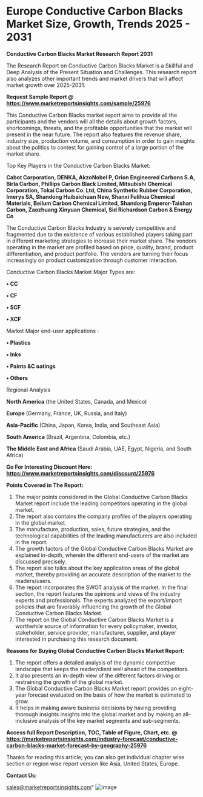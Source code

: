 # Europe Conductive Carbon Blacks Market Size, Growth, Trends 2025 - 2031

<strong>Conductive Carbon Blacks Market Research Report 2031</strong>

The Research Report on Conductive Carbon Blacks Market is a Skillful and Deep Analysis of the Present Situation and Challenges. This research report also analyzes other important trends and market drivers that will affect market growth over 2025-2031.

<strong>Request Sample Report @ <a href=https://www.marketreportsinsights.com/sample/25976>https://www.marketreportsinsights.com/sample/25976</a></strong>

This Conductive Carbon Blacks market report aims to provide all the participants and the vendors will all the details about growth factors, shortcomings, threats, and the profitable opportunities that the market will present in the near future. The report also features the revenue share, industry size, production volume, and consumption in order to gain insights about the politics to contest for gaining control of a large portion of the market share.

Top Key Players in the Conductive Carbon Blacks Market:

<strong>Cabot Corporation, DENKA, AkzoNobel P, Orion Engineered Carbons S.A, Birla Carbon, Phillips Carbon Black Limited, Mitsubishi Chemical Corporation, Tokai Carbon Co. Ltd, China Synthetic Rubber Corporation, Imerys SA, Shandong Huibaichuan New, Shanxi Fulihua Chemical Materials, Beilum Carbon Chemical Limited, Shandong Emperor-Taishan Carbon, Zaozhuang Xinyuan Chemical, Sid Richardson Carbon & Energy Co</strong>

The Conductive Carbon Blacks Industry is severely competitive and fragmented due to the existence of various established players taking part in different marketing strategies to increase their market share. The vendors operating in the market are profiled based on price, quality, brand, product differentiation, and product portfolio. The vendors are turning their focus increasingly on product customization through customer interaction.

Conductive Carbon Blacks Market Major Types are:

<strong>• CC

• CF

• SCF

• XCF</strong>

Market Major end-user applications :

<strong>• Plastics

• Inks

• Paints &C oatings

• Others</strong>

Regional Analysis

</u><strong><b>North America</b></strong> (the United States, Canada, and Mexico)

<strong><b>Europe </b></strong>(Germany, France, UK, Russia, and Italy)

<strong><b>Asia-Pacific</b></strong> (China, Japan, Korea, India, and Southeast Asia)

<strong><b>South America</b></strong> (Brazil, Argentina, Colombia, etc.)

<strong><b>The Middle East and Africa</b></strong> (Saudi Arabia, UAE, Egypt, Nigeria, and South Africa)

<strong>Go For Interesting Discount Here: <a href=https://www.marketreportsinsights.com/discount/25976>https://www.marketreportsinsights.com/discount/25976</a></strong>

<strong>Points Covered in The Report:</strong>
<ol>
  <li>The major points considered in the Global Conductive Carbon Blacks Market report include the leading competitors operating in the global market.</li>
  <li>The report also contains the company profiles of the players operating in the global market.</li>
  <li>The manufacture, production, sales, future strategies, and the technological capabilities of the leading manufacturers are also included in the report.</li>
  <li>The growth factors of the Global Conductive Carbon Blacks Market are explained in-depth, wherein the different end-users of the market are discussed precisely.</li>
  <li>The report also talks about the key application areas of the global market, thereby providing an accurate description of the market to the readers/users.</li>
  <li>The report incorporates the SWOT analysis of the market. In the final section, the report features the opinions and views of the industry experts and professionals. The experts analyzed the export/import policies that are favorably influencing the growth of the Global Conductive Carbon Blacks Market.</li>
  <li>The report on the Global Conductive Carbon Blacks Market is a worthwhile source of information for every policymaker, investor, stakeholder, service provider, manufacturer, supplier, and player interested in purchasing this research document.</li>
</ol>
<strong>Reasons for Buying Global Conductive Carbon Blacks Market Report:</strong>

<ol>
  <li>The report offers a detailed analysis of the dynamic competitive landscape that keeps the reader/client well ahead of the competitors.</li>
  <li>It also presents an in-depth view of the different factors driving or restraining the growth of the global market.</li>
  <li>The Global Conductive Carbon Blacks Market report provides an eight-year forecast evaluated on the basis of how the market is estimated to grow.</li>
  <li>It helps in making aware business decisions by having providing thorough insights insights into the global market and by making an all-inclusive analysis of the key market segments and sub-segments.</li>
</ol>
<strong>Access full Report Description, TOC, Table of Figure, Chart, etc. @ <a href=https://marketreportsinsights.com/industry-forecast/conductive-carbon-blacks-market-forecast-by-geography-25976>https://marketreportsinsights.com/industry-forecast/conductive-carbon-blacks-market-forecast-by-geography-25976</a></strong>


Thanks for reading this article; you can also get individual chapter wise section or region wise report version like Asia, United States, Europe.

<strong>Contact Us:</strong>

sales@marketreportsinsights.com"
![image](https://github.com/user-attachments/assets/acc4a093-3cbb-4983-9f7b-1a057b01ba8f)

